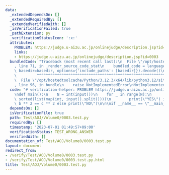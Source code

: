 ```yaml
---
data:
  _extendedDependsOn: []
  _extendedRequiredBy: []
  _extendedVerifiedWith: []
  _isVerificationFailed: true
  _pathExtension: py
  _verificationStatusIcon: ':x:'
  attributes:
    PROBLEM: https://judge.u-aizu.ac.jp/onlinejudge/description.jsp?id=0003
    links:
    - https://judge.u-aizu.ac.jp/onlinejudge/description.jsp?id=0003
  bundledCode: "Traceback (most recent call last):\n  File \"/opt/hostedtoolcache/Python/3.12.3/x64/lib/python3.12/site-packages/onlinejudge_verify/documentation/build.py\"\
    , line 71, in _render_source_code_stat\n    bundled_code = language.bundle(stat.path,\
    \ basedir=basedir, options={'include_paths': [basedir]}).decode()\n          \
    \         ^^^^^^^^^^^^^^^^^^^^^^^^^^^^^^^^^^^^^^^^^^^^^^^^^^^^^^^^^^^^^^^^^^^^^^^^^^^^^^^^^\n\
    \  File \"/opt/hostedtoolcache/Python/3.12.3/x64/lib/python3.12/site-packages/onlinejudge_verify/languages/python.py\"\
    , line 96, in bundle\n    raise NotImplementedError\nNotImplementedError\n"
  code: "# verification-helper: PROBLEM https://judge.u-aizu.ac.jp/onlinejudge/description.jsp?id=0003\n\
    \ndef main():\n    N = int(input())\n    for _ in range(N):\n        a, b, c =\
    \ sorted(list(map(int, input().split())))\n        print(\"YES\") if a ** 2 +\
    \ b ** 2 == c ** 2 else print(\"NO\")\n\n\nif __name__ == \"__main__\":\n    main()"
  dependsOn: []
  isVerificationFile: true
  path: Test/AOJ/Volume0/0003.test.py
  requiredBy: []
  timestamp: '2023-07-01 01:49:57+09:00'
  verificationStatus: TEST_WRONG_ANSWER
  verifiedWith: []
documentation_of: Test/AOJ/Volume0/0003.test.py
layout: document
redirect_from:
- /verify/Test/AOJ/Volume0/0003.test.py
- /verify/Test/AOJ/Volume0/0003.test.py.html
title: Test/AOJ/Volume0/0003.test.py
---
```

